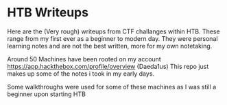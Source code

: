 # HTB Writeups

Here are the (Very rough) writeups from CTF challanges within HTB. These range from my first ever as a beginner to modern day. They were personal learning notes and are not the best written, more for my own notetaking.

Around 50 Machines have been rooted on my account https://app.hackthebox.com/profile/overview (Daeda1us) This repo just makes up some of the notes i took in my early days.

Some walkthroughs were used for some of these machines as I was still a beginner upon starting HTB
